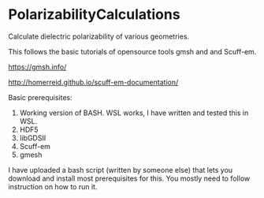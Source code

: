 # PolarizabilityCalculations
Calculate dielectric polarizability of various geometries.

This follows the basic tutorials of opensource tools gmsh and and Scuff-em.

https://gmsh.info/

http://homerreid.github.io/scuff-em-documentation/

Basic prerequisites:
1. Working version of BASH.
   WSL works, I have written and tested this in WSL.
2. HDF5
3. libGDSII
4. Scuff-em
5. gmesh

I have uploaded a bash script (written by someone else) that lets you download and install most prerequisites for this.
You mostly need to follow instruction on how to run it.




